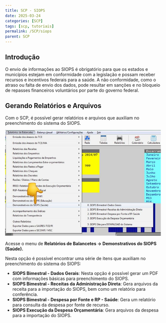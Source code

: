 ```yaml
---
title: SCP - SIOPS
date: 2025-03-24
categories: [SCP]
tags: [scp, tutoriais]
permalink: /SCP/siops
parent: SCP
---
```


## Introdução

O envio de informações ao SIOPS é obrigatório para que os estados e municípios estejam em conformidade com a legislação e possam receber recursos e incentivos federais para a saúde. A não conformidade, como o atraso ou falta de envio dos dados, pode resultar em sanções e no bloqueio de repasses financeiros voluntários por parte do governo federal.

## Gerando Relatórios e Arquivos

Com o SCP, é possível gerar relatórios e arquivos que auxiliam no preenchimento do sistema do SIOPS.

![Imagem - SIOPS 1](/assets/img/scp/siops/siops1.jpeg)

Acesse o menu de **Relatórios de Balancetes → Demonstrativos do SIOPS (Saúde).**

Nesta opção é possível encontrar uma série de itens que auxiliam no preenchimento do sistema do SIOPS:

- **SIOPS Bimestral - Dados Gerais**: Nesta opção é possível gerar um PDF com informações básicas para preenchimento do SIOPS.
- **SIOPS Bimestral - Receitas da Administração Direta**: Gera arquivos da receita para a importação do SIOPS, bem como um relatório para conferência.
- **SIOPS Bimestral - Despesa por Fonte e RP - Saúde**: Gera um relatório para consulta da despesa por fonte de recurso.
- **SIOPS Execução da Despesa Orçamentária**: Gera arquivos da despesa para a importação do SIOPS.

